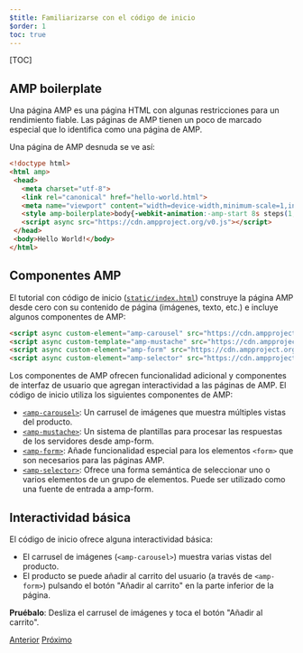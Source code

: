 ```yaml
---
$title: Familiarizarse con el código de inicio
$order: 1
toc: true
---
```


[TOC]

## AMP boilerplate
Una página AMP es una página HTML con algunas restricciones para un rendimiento fiable. Las páginas de AMP tienen un poco de marcado especial que lo identifica como una página de AMP.

Una página de AMP desnuda se ve así:

```html
<!doctype html>
<html amp>
 <head>
   <meta charset="utf-8">
   <link rel="canonical" href="hello-world.html">
   <meta name="viewport" content="width=device-width,minimum-scale=1,initial-scale=1">
   <style amp-boilerplate>body{-webkit-animation:-amp-start 8s steps(1,end) 0s 1 normal both;-moz-animation:-amp-start 8s steps(1,end) 0s 1 normal both;-ms-animation:-amp-start 8s steps(1,end) 0s 1 normal both;animation:-amp-start 8s steps(1,end) 0s 1 normal both}@-webkit-keyframes -amp-start{from{visibility:hidden}to{visibility:visible}}@-moz-keyframes -amp-start{from{visibility:hidden}to{visibility:visible}}@-ms-keyframes -amp-start{from{visibility:hidden}to{visibility:visible}}@-o-keyframes -amp-start{from{visibility:hidden}to{visibility:visible}}@keyframes -amp-start{from{visibility:hidden}to{visibility:visible}}</style><noscript><style amp-boilerplate>body{-webkit-animation:none;-moz-animation:none;-ms-animation:none;animation:none}</style></noscript>
   <script async src="https://cdn.ampproject.org/v0.js"></script>
 </head>
 <body>Hello World!</body>
</html>
```

## Componentes AMP

El tutorial con código de inicio ([`static/index.html`](https://github.com/googlecodelabs/advanced-interactivity-in-amp/blob/master/static/index.html)) construye la página AMP desde cero con su contenido de página (imágenes, texto, etc.) e incluye algunos componentes de AMP:

```html
<script async custom-element="amp-carousel" src="https://cdn.ampproject.org/v0/amp-carousel-0.1.js"></script>
<script async custom-template="amp-mustache" src="https://cdn.ampproject.org/v0/amp-mustache-0.1.js"></script>
<script async custom-element="amp-form" src="https://cdn.ampproject.org/v0/amp-form-0.1.js"></script>
<script async custom-element="amp-selector" src="https://cdn.ampproject.org/v0/amp-selector-0.1.js"></script>
```

Los componentes de AMP ofrecen funcionalidad adicional y componentes de interfaz de usuario que agregan interactividad a las páginas de AMP. El código de inicio utiliza los siguientes componentes de AMP:

- [`<amp-carousel>`](https://www.ampproject.org/docs/reference/components/amp-carousel.html): Un carrusel de imágenes que muestra múltiples vistas del producto.
- [`<amp-mustache>`](https://www.ampproject.org/docs/reference/components/amp-mustache.html): Un sistema de plantillas para procesar las respuestas de los servidores desde amp-form.
- [`<amp-form>`](https://www.ampproject.org/docs/reference/components/amp-form.html): Añade funcionalidad especial para los elementos `<form>` que son necesarios para las páginas AMP.
- [`<amp-selector>`](https://www.ampproject.org/docs/reference/components/amp-form.html): Ofrece una forma semántica de seleccionar uno o varios elementos de un grupo de elementos. Puede ser utilizado como una fuente de entrada a amp-form.

## Interactividad básica

El código de inicio ofrece alguna interactividad básica:

- El carrusel de imágenes (`<amp-carousel>`) muestra varias vistas del producto.
- El producto se puede añadir al carrito del usuario (a través de `<amp-form>`) pulsando el botón "Añadir al carrito" en la parte inferior de la página.


**Pruébalo**: Desliza el carrusel de imágenes y toca el botón "Añadir al carrito".

<div class="prev-next-buttons">
  <a class="button prev-button" href="{{g.doc('/content/docs/interaction_dynamic/interactivity/prereqs-setup.md', locale=doc.locale).url.path}}"><span class="arrow-prev">Anterior</span></a>
  <a class="button next-button" href="{{g.doc('/content/docs/interaction_dynamic/interactivity/advanced-interactivity.md', locale=doc.locale).url.path}}"><span class="arrow-next">Próximo</span></a>
</div>
